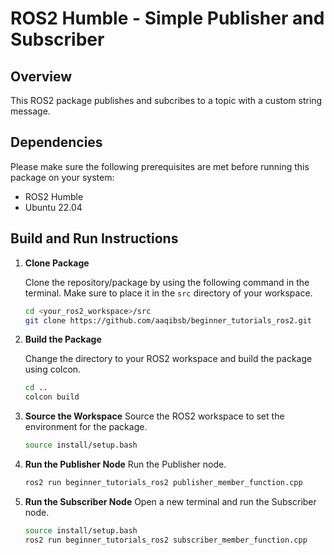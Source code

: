# ROS2 Humble - Simple Publisher and Subscriber

## Overview

This ROS2 package publishes and subcribes to a topic with a custom string message.

## Dependencies

Please make sure the following prerequisites are met before running this package on your system:

- ROS2 Humble
- Ubuntu 22.04

## Build and Run Instructions

1. **Clone Package**

   Clone the repository/package by using the following command in the terminal. Make sure to place it in the `src` directory of your workspace.

   ```sh
   cd <your_ros2_workspace>/src
   git clone https://github.com/aaqibsb/beginner_tutorials_ros2.git
   ```

2. **Build the Package**

    Change the directory to your ROS2 workspace and build the package using colcon.

    ```sh
    cd ..
    colcon build
    ```

3. **Source the Workspace**
    Source the ROS2 workspace to set the environment for the package.

    ```sh
    source install/setup.bash
    ```

4. **Run the Publisher Node**
    Run the Publisher node.

    ```sh
    ros2 run beginner_tutorials_ros2 publisher_member_function.cpp
    ```

5. **Run the Subscriber Node**
    Open a new terminal and run the Subscriber node.

    ```sh
    source install/setup.bash
    ros2 run beginner_tutorials_ros2 subscriber_member_function.cpp
    ```
